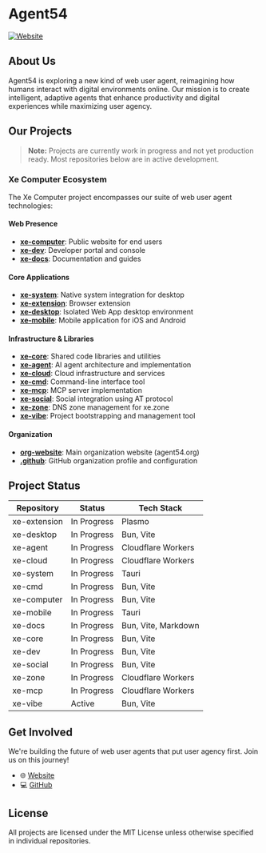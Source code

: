 # Agent54

[![Website](https://img.shields.io/badge/Website-agent54.org-blue)](https://agent54.org)

## About Us

Agent54 is exploring a new kind of web user agent, reimagining how humans interact with digital environments online. Our mission is to create intelligent, adaptive agents that enhance productivity and digital experiences while maximizing user agency.

## Our Projects

> **Note:** Projects are currently work in progress and not yet production ready. Most repositories below are in active development.

### Xe Computer Ecosystem

The Xe Computer project encompasses our suite of web user agent technologies:

#### Web Presence
- [**xe-computer**](https://github.com/Agent54/xe-computer): Public website for end users
- [**xe-dev**](https://github.com/Agent54/xe-dev): Developer portal and console
- [**xe-docs**](https://github.com/Agent54/xe-docs): Documentation and guides

#### Core Applications
- [**xe-system**](https://github.com/Agent54/xe-system): Native system integration for desktop
- [**xe-extension**](https://github.com/Agent54/xe-extension): Browser extension
- [**xe-desktop**](https://github.com/Agent54/xe-desktop): Isolated Web App desktop environment
- [**xe-mobile**](https://github.com/Agent54/xe-mobile): Mobile application for iOS and Android

#### Infrastructure & Libraries
- [**xe-core**](https://github.com/Agent54/xe-core): Shared code libraries and utilities
- [**xe-agent**](https://github.com/Agent54/xe-agent): AI agent architecture and implementation
- [**xe-cloud**](https://github.com/Agent54/xe-cloud): Cloud infrastructure and services
- [**xe-cmd**](https://github.com/Agent54/xe-cmd): Command-line interface tool
- [**xe-mcp**](https://github.com/Agent54/xe-mcp): MCP server implementation
- [**xe-social**](https://github.com/Agent54/xe-social): Social integration using AT protocol
- [**xe-zone**](https://github.com/Agent54/xe-zone): DNS zone management for xe.zone
- [**xe-vibe**](https://github.com/Agent54/xe-vibe): Project bootstrapping and management tool

#### Organization
- [**org-website**](https://github.com/Agent54/org-website): Main organization website (agent54.org)
- [**.github**](https://github.com/Agent54/.github): GitHub organization profile and configuration

## Project Status

| Repository     | Status       | Tech Stack                   |
|----------------|--------------|------------------------------|
| xe-extension   | In Progress  | Plasmo                       |
| xe-desktop     | In Progress  | Bun, Vite                    |
| xe-agent       | In Progress  | Cloudflare Workers           |
| xe-cloud       | In Progress  | Cloudflare Workers           |
| xe-system      | In Progress  | Tauri                        |
| xe-cmd         | In Progress  | Bun, Vite                    |
| xe-computer    | In Progress  | Bun, Vite                    |
| xe-mobile      | In Progress  | Tauri                        |
| xe-docs        | In Progress  | Bun, Vite, Markdown          |
| xe-core        | In Progress  | Bun, Vite                    |
| xe-dev         | In Progress  | Bun, Vite                    |
| xe-social      | In Progress  | Bun, Vite                    |
| xe-zone        | In Progress  | Cloudflare Workers           |
| xe-mcp         | In Progress  | Cloudflare Workers           |
| xe-vibe        | Active       | Bun, Vite                    |

## Get Involved

We're building the future of web user agents that put user agency first. Join us on this journey!

- 🌐 [Website](https://agent54.org)
- 💻 [GitHub](https://github.com/Agent54)

## License

All projects are licensed under the MIT License unless otherwise specified in individual repositories.
